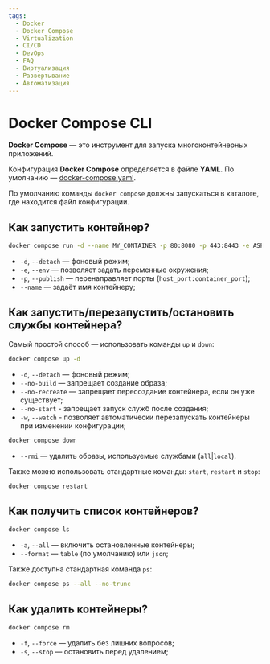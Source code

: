 ```yaml
---
tags:
  - Docker
  - Docker Compose
  - Virtualization
  - CI/CD
  - DevOps
  - FAQ
  - Виртуализация
  - Развертывание
  - Автоматизация
---
```


# Docker Compose CLI

**Docker Compose** — это инструмент для запуска многоконтейнерных приложений.

Конфигурация **Docker Compose** определяется в файле **YAML**. По умолчанию — [docker-compose.yaml](docker-compose-yaml).

По умолчанию команды `docker compose` должны запускаться в каталоге, где находится файл конфигурации.

## Как запустить контейнер?

```bash
docker compose run -d --name MY_CONTAINER -p 80:8080 -p 443:8443 -e ASPNETCORE_URLS="http://+:5080;https://+:5443"
```

* `-d`, `--detach` — фоновый режим;
* `-e`, `--env` — позволяет задать переменные окружения;
* `-p`, `--publish` — перенаправляет порты (`host_port:container_port`);
* `--name` — задаёт имя контейнеру;

## Как запустить/перезапустить/остановить службы контейнера?

Самый простой способ — использовать команды `up` и `down`:

```bash
docker compose up -d
```

* `-d`, `--detach` — фоновый режим;
* `--no-build` — запрещает создание образа;
* `--no-recreate` — запрещает пересоздание контейнера, если он уже существует;
* `--no-start` - запрещает запуск служб после создания;
* `-w`, `--watch` - позволяет автоматически перезапускать контейнеры при изменении конфигурации;

```bash
docker compose down
```

* `--rmi` — удалить образы, используемые службами (`all`|`local`).

Также можно использовать стандартные команды: `start`, `restart` и `stop`:

```bash
docker compose restart
```

## Как получить список контейнеров?

```bash
docker compose ls
```

* `-a`, `--all` — включить остановленные контейнеры;
* `--format` — `table` (по умолчанию) или `json`;

Также доступна стандартная команда `ps`:

```bash
docker compose ps --all --no-trunc
```

## Как удалить контейнеры?

```bash
docker compose rm
```

* `-f`, `--force` — удалить без лишних вопросов;
* `-s`, `--stop` — остановить перед удалением;
